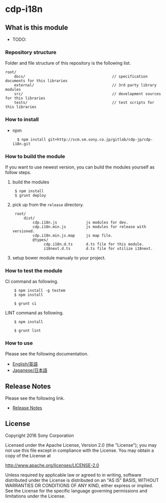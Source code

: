 ﻿# cdp-i18n

## What is this module

* TODO:


### Repository structure
Folder and file structure of this repository is the following list.

    root/
        docs/                                       // specification documents for this libraries
        external/                                   // 3rd party library modules
        src/                                        // development sources for this libraries
        tests/                                      // test scripts for this libraries


### How to install

* npm

        $ npm install git+http://scm.sm.sony.co.jp/gitlab/cdp-jp/cdp-i18n.git


### How to build the module

If you want to use newest version, you can build the modules yourself as follow steps.

1. build the modules

        $ npm install
        $ grunt deploy

2. pick up from the `release` directory.

        root/
            dist/
                cdp.i18n.js             js modules for dev.
                cdp.i18n.min.js         js modules for release with versioned.
                cdp.i18n.min.js.map     js map file.
                @types/
                     cdp.i18n.d.ts      d.ts file for this module.
                     i18next.d.ts       d.ts file for utilize i18next.

3. setup bower module manualy to your project.

### How to test the module

CI command as following.

        $ npm install -g testem
        $ npm install
        
        $ grunt ci

LINT command as following.

        $ npm install
        
        $ grunt lint


### How to use
Please see the following documentation.

- [English/英語](docs/en)
- [Japanese/日本語](docs/jp)

## Release Notes
Please see the following link.

- [Release Notes](RELEASENOTE.md)


## License

Copyright 2016 Sony Corporation

Licensed under the Apache License, Version 2.0 (the "License");
you may not use this file except in compliance with the License.
You may obtain a copy of the License at

   http://www.apache.org/licenses/LICENSE-2.0

Unless required by applicable law or agreed to in writing, software
distributed under the License is distributed on an "AS IS" BASIS,
WITHOUT WARRANTIES OR CONDITIONS OF ANY KIND, either express or implied.
See the License for the specific language governing permissions and
limitations under the License.
